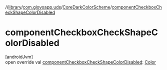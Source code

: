 //[library](../../../index.md)/[com.glovoapp.uds](../index.md)/[CoreDarkColorScheme](index.md)/[componentCheckboxCheckShapeColorDisabled](component-checkbox-check-shape-color-disabled.md)

# componentCheckboxCheckShapeColorDisabled

[androidJvm]\
open override val [componentCheckboxCheckShapeColorDisabled](component-checkbox-check-shape-color-disabled.md): [Color](https://developer.android.com/reference/kotlin/androidx/compose/ui/graphics/Color.html)
